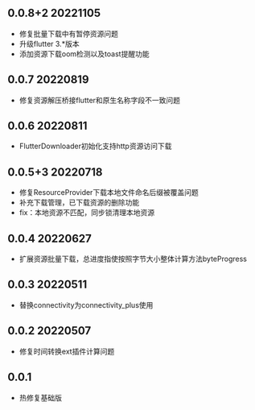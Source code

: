 <!--
 * @Author: Cao Shixin
 * @Date: 2022-04-20 09:01:23
 * @LastEditors: Cao Shixin
 * @LastEditTime: 2022-11-10 18:13:55
 * @Description: 
-->
## 0.0.8+2 20221105
* 修复批量下载中有暂停资源问题
* 升级flutter 3.*版本
* 添加资源下载oom检测以及toast提醒功能


## 0.0.7 20220819
* 修复资源解压桥接flutter和原生名称字段不一致问题

## 0.0.6 20220811
* FlutterDownloader初始化支持http资源访问下载

## 0.0.5+3 20220718
* 修复ResourceProvider下载本地文件命名后缀被覆盖问题
* 补充下载管理，已下载资源的删除功能
* fix：本地资源不匹配，同步锁清理本地资源

## 0.0.4 20220627
* 扩展资源批量下载，总进度指使按照字节大小整体计算方法byteProgress

## 0.0.3 20220511
* 替换connectivity为connectivity_plus使用

## 0.0.2 20220507
* 修复时间转换ext插件计算问题

## 0.0.1
* 热修复基础版
